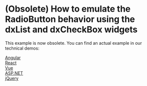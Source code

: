 # (Obsolete) How to emulate the RadioButton behavior using the dxList and dxCheckBox widgets

This example is now obsolete. You can find an actual example in our technical demos:

[Angular](https://js.devexpress.com/Demos/WidgetsGallery/Demo/RadioGroup/Overview/Angular/Light/)<br/>
[React](https://js.devexpress.com/Demos/WidgetsGallery/Demo/RadioGroup/Overview/React/Light/)<br/>
[Vue](https://js.devexpress.com/Demos/WidgetsGallery/Demo/RadioGroup/Overview/Vue/Light/)<br/>
[ASP.NET](https://js.devexpress.com/Demos/WidgetsGallery/Demo/RadioGroup/Overview/NetCore/Light/)<br/>
[jQuery](https://js.devexpress.com/Demos/WidgetsGallery/Demo/RadioGroup/Overview/jQuery/Light/)<br/>

